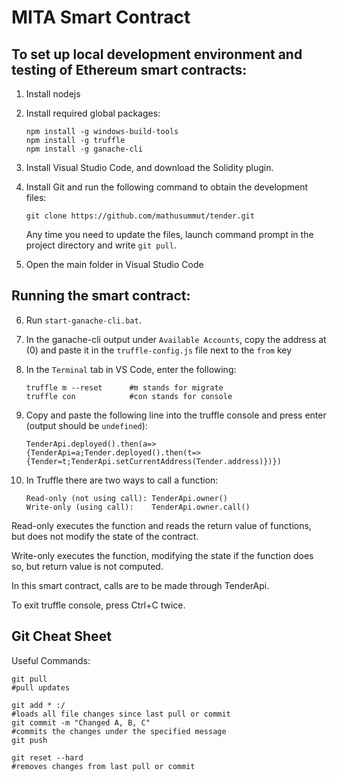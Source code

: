 # MITA Smart Contract

## To set up local development environment and testing of Ethereum smart contracts:

1. Install nodejs

2. Install required global packages:

       npm install -g windows-build-tools
       npm install -g truffle
       npm install -g ganache-cli

3. Install Visual Studio Code, and download the Solidity plugin.

4. Install Git and run the following command to obtain the development files:

       git clone https://github.com/mathusummut/tender.git

	Any time you need to update the files, launch command prompt in the project directory and write `git pull`.

5. Open the main folder in Visual Studio Code

## Running the smart contract:

6. Run `start-ganache-cli.bat`.

7. In the ganache-cli output under `Available Accounts`, copy the address at (0) and paste it in the `truffle-config.js` file next to the `from` key

8. In the `Terminal` tab in VS Code, enter the following:

       truffle m --reset      #m stands for migrate
       truffle con            #con stands for console

9. Copy and paste the following line into the truffle console and press enter (output should be `undefined`):

       TenderApi.deployed().then(a=>{TenderApi=a;Tender.deployed().then(t=>{Tender=t;TenderApi.setCurrentAddress(Tender.address)})})

10. In Truffle there are two ways to call a function:

        Read-only (not using call): TenderApi.owner()
        Write-only (using call):    TenderApi.owner.call()

Read-only executes the function and reads the return value of functions, but does not modify the state of the contract.

Write-only executes the function, modifying the state if the function does so, but return value is not computed.

In this smart contract, calls are to be made through TenderApi.

To exit truffle console, press Ctrl+C twice.

## Git Cheat Sheet

Useful Commands:

    git pull                                                                #pull updates

    git add * :/                                                            #loads all file changes since last pull or commit
    git commit -m "Changed A, B, C"                                         #commits the changes under the specified message
    git push

    git reset --hard                                                        #removes changes from last pull or commit